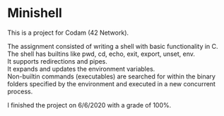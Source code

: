 # Minishell

This is a project for Codam (42 Network). <br>

The assignment consisted of writing a shell with basic functionality in C. <br>
The shell has builtins like pwd, cd, echo, exit, export, unset, env. <br>
It supports redirections and pipes. <br>
It expands and updates the environment variables. <br>
Non-builtin commands (executables) are searched for within the binary folders specified by the environment and executed in a new concurrent process. <br>

I finished the project on 6/6/2020 with a grade of 100%.

